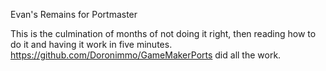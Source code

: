 Evan's Remains for Portmaster

This is the culmination of months of not doing it right, then reading how to do it and having it work in five minutes. https://github.com/Doronimmo/GameMakerPorts did all the work.

